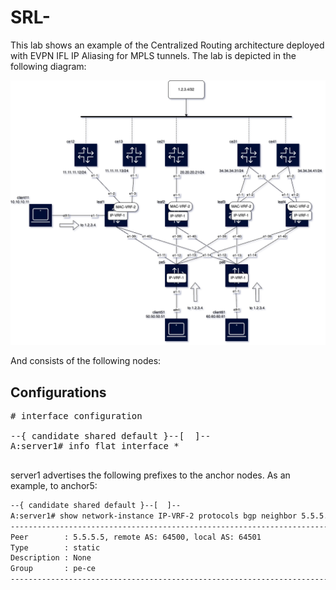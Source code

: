 # SRL-

This lab shows an example of the Centralized Routing architecture deployed with EVPN IFL IP Aliasing for MPLS tunnels. The lab is depicted in the following diagram:

![](srl-uecmp-sticky-mpls.drawio.png)

And consists of the following nodes:



## Configurations



<pre>
# interface configuration

--{ candidate shared default }--[  ]--
A:server1# info flat interface *

</pre>

server1 advertises the following prefixes to the anchor nodes. As an example, to anchor5:

```bash
--{ candidate shared default }--[  ]--
A:server1# show network-instance IP-VRF-2 protocols bgp neighbor 5.5.5.5 advertised-routes ipv4
-----------------------------------------------------------------------------------------------------------------------------------------------
Peer        : 5.5.5.5, remote AS: 64500, local AS: 64501
Type        : static
Description : None
Group       : pe-ce
----------------------------------------------------------------------------------------------------
```













